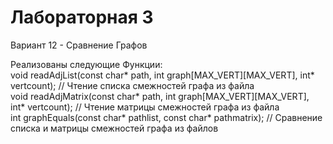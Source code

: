 # Лабораторная 3 
Вариант 12 - Сравнение Графов <br>
<p>Реализованы следующие Функции:<br>
void readAdjList(const char* path, int graph[MAX_VERT][MAX_VERT], int* vertcount); // Чтение списка смежностей графа из файла<br>
void readAdjMatrix(const char* path, int graph[MAX_VERT][MAX_VERT], int* vertcount); // Чтение матрицы смежностей графа из файла<br>
int graphEquals(const char* pathlist, const char* pathmatrix); // Сравнение списка и матрицы смежностей графа из файлов<br>
</p>